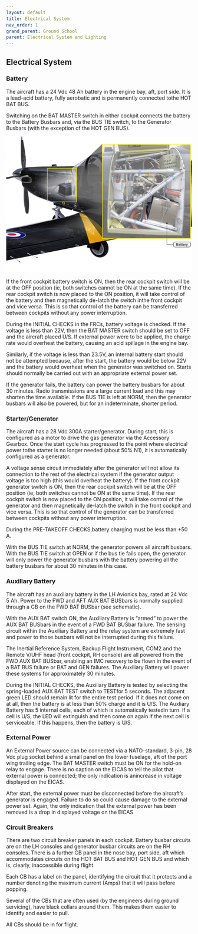 ```yaml
---
layout: default
title: Electrical System
nav_order: 1
grand_parent: Ground School
parent: Electrical System and Lighting
---
```


## Electrical System

### Battery

The aircraft has a 24 Vdc 48 Ah battery in the engine bay, aft, port side. It is a lead-acid battery, fully aerobatic and is permanently connected tothe HOT BAT BUS.

Switching on the BAT MASTER switch in either cockpit connects the battery to the Battery Busbars and, via the BUS TIE switch, to the Generator Busbars (with the exception of the HOT GEN BUS).

![Battery](battery.png "Battery")

If the front cockpit battery switch is ON, then the rear cockpit switch will be at the OFF position (ie, both switches cannot be ON at the same time). If the rear cockpit switch is now placed to the ON position, it will take control of the battery and then magnetically de-latch the switch inthe front cockpit and vice versa. This is so that control of the battery can be transferred between cockpits without any power interruption.

During the INITIAL CHECKS in the FRCs, battery voltage is checked. If the voltage is less than 22V, then the BAT MASTER switch should be set to OFF and the aircraft placed U/S. If external power were to be applied, the charge rate would overheat the battery, causing an acid spillage in the engine bay.

Similarly, if the voltage is less than 23.5V, an internal battery start should not be attempted because, after the start, the battery would be below 22V and the battery would overheat when the generator was switched on. Starts should normally be carried out with an appropriate external power set.

If the generator fails, the battery can power the battery busbars for about 30 minutes. Radio transmissions are a large current load and this may shorten the time available. If the BUS TIE is left at NORM, then the generator busbars will also be powered, but for an indeterminate, shorter period.

### Starter/Generator 

The aircraft has a 28 Vdc 300A starter/generator. During start, this is configured as a motor to drive the gas generator via the Accessory Gearbox. Once the start cycle has progressed to the point where electrical power tothe starter is no longer needed (about 50% N1), it is automatically configured as a generator.

A voltage sense circuit immediately after the generator will not allow its connection to the rest of the electrical system if the generator output voltage is too high (this would overheat the battery). If the front cockpit generator switch is ON, then the rear cockpit switch will be at the OFF position (ie, both switches cannot be ON at the same time). If the rear cockpit switch is now placed to the ON position, it will take control of the generator and then magnetically de-latch the switch in the front cockpit and vice versa. This is so that control of the generator can be transferred between cockpits without any power interruption.

During the PRE-TAKEOFF CHECKS,battery charging must be less than +50 A.

With the BUS TIE switch at NORM, the generator powers all aircraft busbars. With the BUS TIE switch at OPEN or if the bus tie fails open, the generator will only power the generator busbars with the battery powering all the battery busbars for about 30 minutes in this case.

### Auxillary Battery 

The aircraft has an auxiliary battery in the LH Avionics bay, rated at 24 Vdc 5 Ah. Power to the FWD and AFT AUX BAT BUSbars is normally supplied through a CB on the FWD BAT BUSbar (see schematic).

With the AUX BAT switch ON, the Auxiliary Battery is “armed” to power the AUX BAT BUSbars in the event of a FWD BAT BUSbar failure. The sensing circuit within the Auxiliary Battery and the relay system are extremely fast and power to those busbars will not be interrupted during this failure.

The Inertial Reference System, Backup Flight Instrument, COM2 and the Remote V/UHF head (front cockpit, RH console) are all powered from the FWD AUX BAT BUSbar, enabling an IMC recovery to be flown in the event of a BAT BUS failure or BAT and GEN failures. The Auxiliary Battery will power these systems for approximately 30 minutes.

During the INITIAL CHECKS, the Auxiliary Battery is tested by selecting the spring-loaded AUX BAT TEST switch to TESTfor 5 seconds. The adjacent green LED should remain lit for the entire test period. If it does not come on at all, then the battery is at less than 50% charge and it is U/S. The Auxliary Battery has 5 internal cells, each of which is automatically testedin turn. If a cell is U/S, the LED will extinguish and then come on again if the next cell is serviceable. If this happens, then the battery is U/S.

### External Power 

An External Power source can be connected via a NATO-standard, 3-pin, 28 Vdc plug socket behind a small panel on the lower fuselage, aft of the port wing trailing edge. The BAT MASTER switch must be ON for the hold-on relay to engage. There is no caption on the EICAS to tell the pilot that external power is connected; the only indication is anincrease in voltage displayed on the EICAS.

After start, the external power must be disconnected before the aircraft’s generator is engaged. Failure to do so could cause damage to the external power set. Again, the only indication that the external power has been removed is a drop in displayed voltage on the EICAS

### Circuit Breakers

There are two circuit breaker panels in each cockpit. Battery busbar circuits are on the LH consoles and generator busbar circuits are on the RH consoles. There is a further CB panel in the nose bay, port side, aft which accommodates circuits on the HOT BAT BUS and HOT GEN BUS and which is, clearly, inaccessible during flight.

Each CB has a label on the panel, identifying the circuit that it protects and a number denoting the maximum current (Amps) that it will pass before popping.

Several of the CBs that are often used (by the engineers during ground servicing), have black collars around them. This makes them easier to identify and easier to pull.

All CBs should be in for flight.
